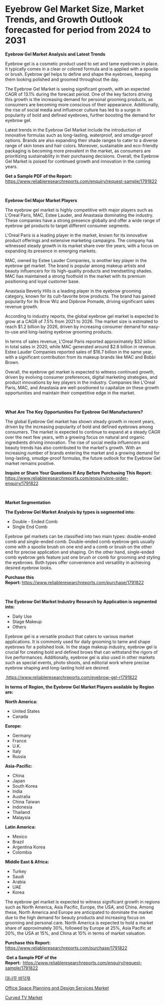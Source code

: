<p><h1>Eyebrow Gel Market Size, Market Trends, and Growth Outlook forecasted for period from 2024 to 2031</h1></p><p><strong>Eyebrow Gel Market Analysis and Latest Trends</strong></p>
<p><p>Eyebrow gel is a cosmetic product used to set and tame eyebrows in place. It typically comes in a clear or colored formula and is applied with a spoolie or brush. Eyebrow gel helps to define and shape the eyebrows, keeping them looking polished and groomed throughout the day.</p><p>The Eyebrow Gel Market is seeing significant growth, with an expected CAGR of 13.1% during the forecast period. One of the key factors driving this growth is the increasing demand for personal grooming products, as consumers are becoming more conscious of their appearance. Additionally, the rise of social media and influencer culture has led to a surge in popularity of bold and defined eyebrows, further boosting the demand for eyebrow gel.</p><p>Latest trends in the Eyebrow Gel Market include the introduction of innovative formulas such as long-lasting, waterproof, and smudge-proof options. Brands are also expanding their shade ranges to cater to a diverse range of skin tones and hair colors. Moreover, sustainable and eco-friendly packaging is becoming more prevalent in the market, as consumers are prioritizing sustainability in their purchasing decisions. Overall, the Eyebrow Gel Market is poised for continued growth and innovation in the coming years.</p></p>
<p><strong>Get a Sample PDF of the Report:&nbsp;</strong> <a href="https://www.reliableresearchreports.com/enquiry/request-sample/1791822">https://www.reliableresearchreports.com/enquiry/request-sample/1791822</a></p>
<p>&nbsp;</p>
<p><strong>Eyebrow Gel Major Market Players</strong></p>
<p><p>The eyebrow gel market is highly competitive with major players such as L'Oreal Paris, MAC, Estee Lauder, and Anastasia dominating the industry. These companies have a strong presence globally and offer a wide range of eyebrow gel products to target different consumer segments.</p><p>L'Oreal Paris is a leading player in the market, known for its innovative product offerings and extensive marketing campaigns. The company has witnessed steady growth in its market share over the years, with a focus on expanding its presence in emerging markets.</p><p>MAC, owned by Estee Lauder Companies, is another key player in the eyebrow gel market. The brand is popular among makeup artists and beauty influencers for its high-quality products and trendsetting shades. MAC has maintained a strong foothold in the market with its premium positioning and loyal customer base.</p><p>Anastasia Beverly Hills is a leading player in the eyebrow grooming category, known for its cult-favorite brow products. The brand has gained popularity for its Brow Wiz and Dipbrow Pomade, driving significant sales revenue growth.</p><p>According to industry reports, the global eyebrow gel market is expected to grow at a CAGR of 7.5% from 2021 to 2026. The market size is estimated to reach $1.2 billion by 2026, driven by increasing consumer demand for easy-to-use and long-lasting eyebrow grooming products.</p><p>In terms of sales revenue, L'Oreal Paris reported approximately $32 billion in total sales in 2020, while MAC generated around $2.8 billion in revenue. Estee Lauder Companies reported sales of $16.7 billion in the same year, with a significant contribution from its makeup brands like MAC and Bobbi Brown.</p><p>Overall, the eyebrow gel market is expected to witness continued growth, driven by evolving consumer preferences, digital marketing strategies, and product innovations by key players in the industry. Companies like L'Oreal Paris, MAC, and Anastasia are well-positioned to capitalize on these growth opportunities and maintain their competitive edge in the market.</p></p>
<p>&nbsp;</p>
<p><strong>What Are The Key Opportunities For Eyebrow Gel Manufacturers?</strong></p>
<p><p>The global Eyebrow Gel market has shown steady growth in recent years, driven by the increasing popularity of bold and defined eyebrows among consumers. The market is expected to continue to expand at a steady CAGR over the next few years, with a growing focus on natural and organic ingredients driving innovation. The rise of social media influencers and beauty trends has also contributed to the market's growth. With an increasing number of brands entering the market and a growing demand for long-lasting, smudge-proof formulas, the future outlook for the Eyebrow Gel market remains positive.</p></p>
<p><strong>Inquire or Share Your Questions If Any Before Purchasing This Report:</strong> <a href="https://www.reliableresearchreports.com/enquiry/pre-order-enquiry/1791822">https://www.reliableresearchreports.com/enquiry/pre-order-enquiry/1791822</a></p>
<p>&nbsp;</p>
<p><strong>Market Segmentation</strong></p>
<p><strong>The Eyebrow Gel Market Analysis by types is segmented into:</strong></p>
<p><ul><li>Double - Ended Comb</li><li>Single End Comb</li></ul></p>
<p><p>Eyebrow gel markets can be classified into two main types: double-ended comb and single-ended comb. Double-ended comb eyebrow gels usually come with a spoolie brush on one end and a comb or brush on the other end for precise application and shaping. On the other hand, single-ended comb eyebrow gels feature just one brush or comb for grooming and styling the eyebrows. Both types offer convenience and versatility in achieving desired eyebrow looks.</p></p>
<p><strong>Purchase this Report:&nbsp;</strong><a href="https://www.reliableresearchreports.com/purchase/1791822">https://www.reliableresearchreports.com/purchase/1791822</a></p>
<p>&nbsp;</p>
<p><strong>The Eyebrow Gel Market Industry Research by Application is segmented into:</strong></p>
<p><ul><li>Daily Use</li><li>Stage Makeup</li><li>Others</li></ul></p>
<p><p>Eyebrow gel is a versatile product that caters to various market applications. It is commonly used for daily grooming to tame and shape eyebrows for a polished look. In the stage makeup industry, eyebrow gel is crucial for creating bold and defined brows that can withstand the rigors of live performances. Additionally, eyebrow gel is also used in other markets such as special events, photo shoots, and editorial work where precise eyebrow shaping and long-lasting hold are desired.</p></p>
<p><a href="https://www.reliableresearchreports.com/eyebrow-gel-r1791822">&nbsp;https://www.reliableresearchreports.com/eyebrow-gel-r1791822</a></p>
<p><strong>In terms of Region, the Eyebrow Gel Market Players available by Region are:</strong></p>
<p>
    <p> <strong> North America: </strong>
        <ul>
            <li>United States</li>
            <li>Canada</li>
        </ul>
        </p> 
    <p> <strong> Europe: </strong>
        <ul>
            <li>Germany</li>
            <li>France</li>
            <li>U.K.</li>
            <li>Italy</li>
            <li>Russia</li>
        </ul>
        </p> 
    <p> <strong> Asia-Pacific: </strong>
        <ul>
            <li>China</li>
            <li>Japan</li>
            <li>South Korea</li>
            <li>India</li>
            <li>Australia</li>
            <li>China Taiwan</li>
            <li>Indonesia</li>
            <li>Thailand</li>
            <li>Malaysia</li>
        </ul>
        </p> 
    <p> <strong> Latin America: </strong>
        <ul>
            <li>Mexico</li>
            <li>Brazil</li>
            <li>Argentina Korea</li>
            <li>Colombia</li>
        </ul>
        </p> 
    <p> <strong> Middle East & Africa: </strong>
        <ul>
            <li>Turkey</li>
            <li>Saudi</li>
            <li>Arabia</li>
            <li>UAE</li>
            <li>Korea</li>
        </ul>
    </p>
    </p>
<p><p>The eyebrow gel market is expected to witness significant growth in regions such as North America, Asia Pacific, Europe, the USA, and China. Among these, North America and Europe are anticipated to dominate the market due to the high demand for beauty products and increasing focus on grooming and personal care. North America is expected to hold a market share of approximately 30%, followed by Europe at 25%, Asia Pacific at 20%, the USA at 15%, and China at 10% in terms of market valuation.</p></p>
<p><strong>Purchase this Report: </strong><a href="https://www.reliableresearchreports.com/purchase/1791822">https://www.reliableresearchreports.com/purchase/1791822</a></p>
<p>&nbsp;<strong>Get a Sample PDF of the Report:&nbsp;&nbsp;</strong><a href="https://www.reliableresearchreports.com/enquiry/request-sample/1791822">https://www.reliableresearchreports.com/enquiry/request-sample/1791822</a></p>
<p><strong></strong></p>
<p><p><a href="https://github.com/fredrickeglers/Market-Research-Report-List-3/blob/main/256098439588.md">대나무 바닥재</a></p><p><a href="https://view.publitas.com/reportprime-1/evaluating-global-office-space-planning-and-design-services-market-trends-and-growth-opportunities-by-region-type-office-space-planning-office-interior-design-and-application-chain-store-independent-market-others/">Office Space Planning and Design Services Market</a></p><p><a href="https://github.com/davidmackay7867865/Market-Research-Report-List-1/blob/main/curved-tv-market.md">Curved TV Market</a></p></p>